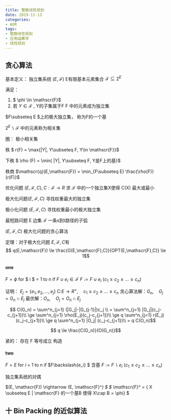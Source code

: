 ```yaml
---
title: 整数线性规划
date: 2019-11-13
categories:
- AOR
tags:
- 整数线性规划
- 应用运筹学
- 线性规划
---
```


<head>
    <script src="https://cdn.mathjax.org/mathjax/latest/MathJax.js?config=TeX-AMS-MML_HTMLorMML" type="text/javascript"></script>
    <script type="text/x-mathjax-config">
        MathJax.Hub.Config({
            tex2jax: {
            skipTags: ['script', 'noscript', 'style', 'textarea', 'pre'],
            inlineMath: [['$','$']]
            }
        });
    </script>
</head>




## 贪心算法

基本定义： 独立集系统 $(E,\mathscr{F})$ E有限基本元素集合  $\mathscr{F} \subseteq 2^E$

满足：
1.  $ \phi \in \mathscr{F}$
2. 若 $Y\in \mathscr{F}$ , Y的子集属于F
F 中的元素成为独立集 

$F\subseteq E $上的极大独立集， 称为F的一个基

$2^E \backslash\mathscr{F}$ 中的元素称为相关集

圈： 极小相关集

秩  $ r(F) = \max\{|Y|, Y\subseteq F, Y\in \mathscr{F}\}$

下秩 $ \rho (F) = \min\{ |Y|, Y\subseteq F, Y是F上的基\}$

秩商  $\mathscr{q}(E,\mathscr{F}) = \min_{F\subseteq E} \frac{\rho(F)}{r(F)}$

优化问题 $(E, \mathscr{F}, C), C: \mathscr{F}\rightarrow R$
求 $\mathscr{F}$ 中的一个独立集X使得 C(X) 最大或最小

极大化问题$(E,\mathscr{F},C)$
寻找权重最大的独立集

极小化问题 $(E,\mathscr{F},C)$
寻找权重最小的极大独立集 

最短路问题
E 边集
$\mathscr{F}$ 一条s到t路径的子弧


$(E,\mathscr{F},C)$ 极大化问题的贪心算法

定理：对于极大化问题 $E,\mathscr{F},C$有
$$ q(E,\mathscr{F}) \le \frac{G(E,\mathscr{F},C)}{OPT(E,\mathscr{F},C)} \le 1$$

#### one 
$F = \phi$
for $ i $ = 1 to n
	if   $F\cup e_{i} \in \mathscr{F}$
		$F := F\cup e_{i}$ ($c_1 \ge c_2\ge ... \ge c_n$)
	
证明：
$E_j = \{e_1, e_2, ..., e_ j\}$     C:$E\rightarrow R^+ ,\quad c_1 \ge c_2\ge ...\ge c_n$
贪心算法解：$G_n,\quad G_j = G_n\cap E_j$
最优解：$O_n,\quad O_j = O_n\cap E_j$

$$
C(G_n) = \sum^n_{j=1} (|G_j|-|G_{j-1}|)c_j \\
= \sum^n_{j=1} |G_j|(c_j-c_{j+1})\\
\ge \sum^n_{j=1} \rho(E_j)(c_j-c_{j+1})\\
\ge q \sum^n_{j=1}  r(E_j) (c_j-c_{j+1})\\
\ge q \sum^n_{j=1}  |O_j| (c_j-c_{j+1})\\
= q C(O_n)$$

$$ q \le \frac{C(G_n)}{O(G_n)}$$

紧的：
存在 F 等号成立
构造 

#### two
$F=E$
for $i$ = 1 to n
	if $F\backslash{e_i} $ 含基
		$F := F\backslash{e_i}$ ($c_1 \le c_2\le ... \le c_n$)

独立集系统的对偶

$(E, \mathscr{F}) \rightarrow (E, \mathscr{F}^*) $
$ \mathscr{F}^* = \{ X \subseteq E | \mathscr{F} 的一个基B 使得 X\cap  B = \phi\} $



## 十  Bin Packing 的近似算法







